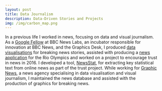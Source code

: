 ```yaml
---
layout: post
title: Data Journalism
description: Data-Driven Stories and Projects
img: /img/carbon_map.png
---
```

In a previous life I worked in news, focusing on data and visual journalism. As a <a href="http://bbcnewslabs.co.uk/2016/09/26/google-fellow-liam-bolton-blogs-about-his-time-at-the-bbc/">Google Fellow</a> at BBC News Labs, an incubator responsible for innovation at BBC News, and the Graphics Desk, I produced <a href="http://www.bbc.co.uk/news/magazine-36913991">data visualisations</a> for breaking news stories, assisted with producing a <a href="http://www.bbc.co.uk/sport/olympics/36984887">news application</a> for the Rio Olympics and worked on a project to encourage trust in news in 2016. I developed a tool, <a href="https://github.com/lbuk/NewsStat">NewsStat</a>, for extracting key statistical text from online news as part of the trust project. While working for <a href="https://www.graphicnews.com/">Graphic News</a>, a news agency specialising in data visualisation and visual journalism, I maintained the news database and assisted with the production of graphics for breaking news.
